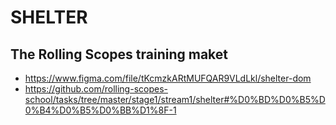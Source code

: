 # SHELTER
## The Rolling Scopes training maket

* https://www.figma.com/file/tKcmzkARtMUFQAR9VLdLkl/shelter-dom
* https://github.com/rolling-scopes-school/tasks/tree/master/stage1/stream1/shelter#%D0%BD%D0%B5%D0%B4%D0%B5%D0%BB%D1%8F-1